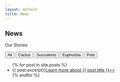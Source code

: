 ```yaml
---
layout: default
title: News
---
```


<script>
function expand() {
  var x = document.getElementById("expand");
  if (x.style.display === "none") {
    x.style.display = "block";
  } else {
    x.style.display = "none";
  }
}
</script>
<div class="pagebackground clearfix">
    <div class="container">
        <!-- Title Page -->
        <section class="background_pages banner_about">
            <div class="about_header">
                <h2>
                    News
                </h2>
                <p class="moto">Our Stories</p>
            </div>
        </section>
        <!-- content page -->
        <section class="section_about clearfix">
            <div class="section_stories_category">
                <!-- Categories -->
                <div id="myBtnContainer" class=" clearfix">
                    <button class="btn active" onclick="filterSelection('all')">All</button>
                    <button class="btn" onclick="filterSelection('cactus')">Cactus</button>
                    <button class="btn" onclick="filterSelection('succulent')"> Succulents</button>
                    <button class="btn" onclick="filterSelection('euphorbia')"> Euphorbia</button>
                    <button class="btn" onclick="filterSelection('pots')"> Pots</button>
                </div>
            </div>
            <div class="full_stories clearfix">
                <div class="story">
                    <div class="story_details filterDiv cactus">
                        <ul>
                          {% for post in site.posts %}
                            <li>
                                {{ post.excerpt}}<a href="{{ post.url }}">Learn more about {{ post.title }}>></a>
                            </li>
                          {% endfor %}
                        </ul>
                    </div>
                </div>
            </div>
        </section>
    </div>
</div>
<script src="../../javascripts/filter.js"></script>

